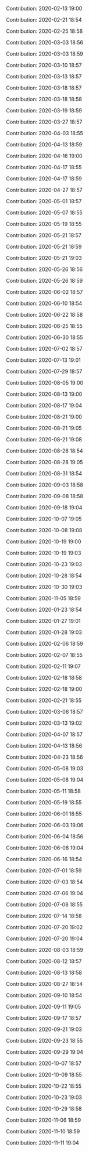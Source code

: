 Contribution: 2020-02-13 19:00

Contribution: 2020-02-21 18:54

Contribution: 2020-02-25 18:58

Contribution: 2020-03-03 18:56

Contribution: 2020-03-03 18:59

Contribution: 2020-03-10 18:57

Contribution: 2020-03-13 18:57

Contribution: 2020-03-18 18:57

Contribution: 2020-03-18 18:58

Contribution: 2020-03-19 18:59

Contribution: 2020-03-27 18:57

Contribution: 2020-04-03 18:55

Contribution: 2020-04-13 18:59

Contribution: 2020-04-16 19:00

Contribution: 2020-04-17 18:55

Contribution: 2020-04-17 18:59

Contribution: 2020-04-27 18:57

Contribution: 2020-05-01 18:57

Contribution: 2020-05-07 18:55

Contribution: 2020-05-19 18:55

Contribution: 2020-05-21 18:57

Contribution: 2020-05-21 18:59

Contribution: 2020-05-21 19:03

Contribution: 2020-05-26 18:56

Contribution: 2020-05-26 18:59

Contribution: 2020-06-02 18:57

Contribution: 2020-06-10 18:54

Contribution: 2020-06-22 18:58

Contribution: 2020-06-25 18:55

Contribution: 2020-06-30 18:55

Contribution: 2020-07-02 18:57

Contribution: 2020-07-13 19:01

Contribution: 2020-07-29 18:57

Contribution: 2020-08-05 19:00

Contribution: 2020-08-13 19:00

Contribution: 2020-08-17 19:04

Contribution: 2020-08-21 19:00

Contribution: 2020-08-21 19:05

Contribution: 2020-08-21 19:08

Contribution: 2020-08-28 18:54

Contribution: 2020-08-28 19:05

Contribution: 2020-08-31 18:54

Contribution: 2020-09-03 18:58

Contribution: 2020-09-08 18:58

Contribution: 2020-09-18 19:04

Contribution: 2020-10-07 19:05

Contribution: 2020-10-08 19:08

Contribution: 2020-10-19 19:00

Contribution: 2020-10-19 19:03

Contribution: 2020-10-23 19:03

Contribution: 2020-10-28 18:54

Contribution: 2020-10-30 19:03

Contribution: 2020-11-05 18:59

Contribution: 2020-01-23 18:54

Contribution: 2020-01-27 19:01

Contribution: 2020-01-28 19:03

Contribution: 2020-02-06 18:59

Contribution: 2020-02-07 18:55

Contribution: 2020-02-11 19:07

Contribution: 2020-02-18 18:58

Contribution: 2020-02-18 19:00

Contribution: 2020-02-21 18:55

Contribution: 2020-03-06 18:57

Contribution: 2020-03-13 19:02

Contribution: 2020-04-07 18:57

Contribution: 2020-04-13 18:56

Contribution: 2020-04-23 18:56

Contribution: 2020-05-08 19:03

Contribution: 2020-05-08 19:04

Contribution: 2020-05-11 18:58

Contribution: 2020-05-19 18:55

Contribution: 2020-06-01 18:55

Contribution: 2020-06-03 19:06

Contribution: 2020-06-04 18:56

Contribution: 2020-06-08 19:04

Contribution: 2020-06-16 18:54

Contribution: 2020-07-01 18:59

Contribution: 2020-07-03 18:54

Contribution: 2020-07-06 19:04

Contribution: 2020-07-08 18:55

Contribution: 2020-07-14 18:58

Contribution: 2020-07-20 19:02

Contribution: 2020-07-20 19:04

Contribution: 2020-08-03 18:59

Contribution: 2020-08-12 18:57

Contribution: 2020-08-13 18:58

Contribution: 2020-08-27 18:54

Contribution: 2020-09-10 18:54

Contribution: 2020-09-11 19:05

Contribution: 2020-09-17 18:57

Contribution: 2020-09-21 19:03

Contribution: 2020-09-23 18:55

Contribution: 2020-09-29 19:04

Contribution: 2020-10-07 18:57

Contribution: 2020-10-09 18:55

Contribution: 2020-10-22 18:55

Contribution: 2020-10-23 19:03

Contribution: 2020-10-29 18:58

Contribution: 2020-11-06 18:59

Contribution: 2020-11-10 18:59

Contribution: 2020-11-11 19:04

